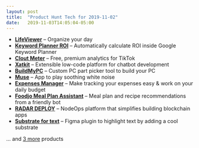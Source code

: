 ```yaml
---
layout: post
title:  "Product Hunt Tech for 2019-11-02"
date:   2019-11-03T14:05:04-05:00
---
```


* **[LifeViewer](https://www.producthunt.com/posts/lifeviewer?utm_campaign=producthunt-api&utm_medium=api&utm_source=Application%3A+Daily+Digest+RSS+%28ID%3A+3202%29)** – Organize your day
* **[Keyword Planner ROI](https://www.producthunt.com/posts/keyword-planner-roi?utm_campaign=producthunt-api&utm_medium=api&utm_source=Application%3A+Daily+Digest+RSS+%28ID%3A+3202%29)** – Automatically calculate ROI inside Google Keyword Planner
* **[Clout Meter](https://www.producthunt.com/posts/clout-meter?utm_campaign=producthunt-api&utm_medium=api&utm_source=Application%3A+Daily+Digest+RSS+%28ID%3A+3202%29)** – Free, premium analytics for TikTok
* **[Xatkit](https://www.producthunt.com/posts/xatkit?utm_campaign=producthunt-api&utm_medium=api&utm_source=Application%3A+Daily+Digest+RSS+%28ID%3A+3202%29)** – Extensible low-code platform for chatbot development
* **[BuildMyPC](https://www.producthunt.com/posts/buildmypc?utm_campaign=producthunt-api&utm_medium=api&utm_source=Application%3A+Daily+Digest+RSS+%28ID%3A+3202%29)** – Custom PC part picker tool to build your PC
* **[Muse](https://www.producthunt.com/posts/muse-8?utm_campaign=producthunt-api&utm_medium=api&utm_source=Application%3A+Daily+Digest+RSS+%28ID%3A+3202%29)** – App to play soothing white noise
* **[Expenses Manager](https://www.producthunt.com/posts/expenses-manager?utm_campaign=producthunt-api&utm_medium=api&utm_source=Application%3A+Daily+Digest+RSS+%28ID%3A+3202%29)** – Make tracking your expenses easy & work on your daily budget
* **[Foodjo Meal Plan Assistant](https://www.producthunt.com/posts/foodjo-meal-plan-assistant?utm_campaign=producthunt-api&utm_medium=api&utm_source=Application%3A+Daily+Digest+RSS+%28ID%3A+3202%29)** – Meal plan and recipe recommendations from a friendly bot
* **[RADAR DEPLOY](https://www.producthunt.com/posts/radar-deploy?utm_campaign=producthunt-api&utm_medium=api&utm_source=Application%3A+Daily+Digest+RSS+%28ID%3A+3202%29)** – NodeOps platform that simplifies building blockchain apps
* **[Substrate for text](https://www.producthunt.com/posts/substrate-for-text?utm_campaign=producthunt-api&utm_medium=api&utm_source=Application%3A+Daily+Digest+RSS+%28ID%3A+3202%29)** – Figma plugin to highlight text by adding a cool substrate

… and [3 more](https://www.producthunt.com/tech) products